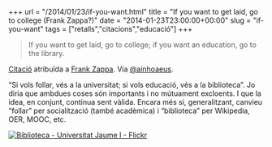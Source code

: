 +++
url = "/2014/01/23/if-you-want.html"
title = "If you want to get laid, go to college (Frank Zappa?)"
date = "2014-01-23T23:00:00+00:00"
slug = "if-you-want"
tags = ["retalls","citacions","educació"]
+++

> If you want to get laid, go to college; if you want an education, go to the library.

[Citació](http://www.barrypopik.com/index.php/new_york_city/entry/if_you_want_to_get_laid_go_to_college_if_you_want_an_education_go_to_the_li/) atribuïda a [Frank Zappa](https://en.wikipedia.org/wiki/Frank_Zappa). Via [@ainhoaeus](https://twitter.com/ainhoaeus/status/426040151941582848).

“Si vols follar, vés a la universitat; si vols educació, vés a la biblioteca”. Jo diria que ambdues coses són importants i no mútuament excloents. I que la idea, en conjunt, continua sent vàlida. Encara més si, generalitzant, canvieu “follar” per socialització (també acadèmica) i “biblioteca” per Wikipedia, OER, MOOC, etc.

<a href="http://www.flickr.com/photos/universitatjaumei/5404043659/" title="Biblioteca - Universitat Jaume I - Flickr"><img src="/uploads/2019/b3fc905481.jpg" alt="Biblioteca - Universitat Jaume I - Flickr" /></a>

